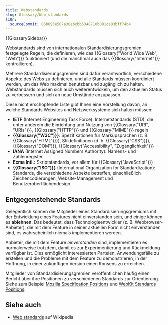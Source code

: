 ```yaml
---
title: Webstandards
slug: Glossary/Web_standards
l10n:
  sourceCommit: 86b695e507a30ebcbb5348710b001ca03bff74b4
---
```


{{GlossarySidebar}}

Webstandards sind von internationalen Standardisierungsgremien festgelegte Regeln, die definieren, wie das {{Glossary("World Wide Web", "Web")}} funktioniert (und die manchmal auch das {{Glossary("Internet")}} kontrollieren).

Mehrere Standardisierungsgremien sind dafür verantwortlich, verschiedene Aspekte des Webs zu definieren, und alle Standards müssen koordiniert werden, um das Web maximal benutzbar und zugänglich zu halten. Webstandards müssen sich auch weiterentwickeln, um den aktuellen Status zu verbessern und sich an neue Umstände anzupassen.

Diese nicht erschöpfende Liste gibt Ihnen eine Vorstellung davon, an welche Standards Websites und Netzwerksysteme sich halten müssen:

- **IETF** (Internet Engineering Task Force): Internetstandards (STD), die unter anderem die Einrichtung und Nutzung von {{Glossary("URI", "URIs")}}, {{Glossary("HTTP")}} und {{Glossary("MIME")}} regeln
- **{{Glossary("W3C")}}**: Spezifikationen für Markupsprachen (z. B. {{Glossary("HTML")}}), Stildefinitionen (d. h. {{Glossary("CSS")}}), {{Glossary("DOM")}}, {{Glossary("Accessibility", "Zugänglichkeit")}}
- **IANA** (Internet Assigned Numbers Authority): Namens- und Zahlenregister
- **Ecma Intl.:** Skriptstandards, vor allem für {{Glossary("JavaScript")}}
- **{{Glossary("ISO")}}** (International Organization for Standardization): Standards, die verschiedene Aspekte betreffen, einschließlich Zeichencodierungen, Website-Management und Benutzeroberflächendesign

## Entgegenstehende Standards

Gelegentlich können die Mitglieder eines Standardisierungsgremiums mit der Entwicklung eines Features nicht einverstanden sein, und einige können es **ablehnen**. Das bedeutet, dass Technologieentwickler (z. B. Webbrowser-Anbieter), die mit dem Feature in seiner aktuellen Form nicht einverstanden sind, es wahrscheinlich niemals implementieren werden.

Anbieter, die mit dem Feature _einverstanden_ sind, implementieren es normalerweise trotzdem, damit es zur Experimentierung und Rückmeldung verfügbar ist. Dies ermöglicht interessierten Parteien, Anwendungsfälle zu erstellen und die Probleme mit dem Feature zu demonstrieren, in der Hoffnung, in einer zukünftigen Version einen Konsens zu erreichen.

Mitglieder von Standardisierungsgremien veröffentlichen häufig einen Bericht über ihre Positionen zu verschiedenen Standards zur Orientierung. Siehe zum Beispiel [Mozilla Specification Positions](https://mozilla.github.io/standards-positions/) und [WebKit Standards Positions](https://webkit.org/standards-positions/).

## Siehe auch

- [Web standards](https://en.wikipedia.org/wiki/Web_standards) auf Wikipedia
